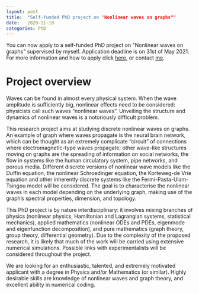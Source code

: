 ```yaml
---
layout: post
title:  "Self-funded PhD project on "Nonlinear waves on graphs""
date:   2020-11-18
categories: PhD
---
```


You can now apply to a self-funded PhD project on "Nonlinear waves on graphs" supervised by myself.
Application deadline is on 31st of May 2021.
For more information and how to apply click [here](https://www.uea.ac.uk/course/phd-doctorate/phd-nonlinear-waves-on-graphs-promentd-u21sf), or contact [me](mailto:d.proment@uea.ac.uk).

# Project overview

Waves can be found in almost every physical system. When the wave amplitude is sufficiently big, nonlinear effects need to be considered: physicists call such waves “nonlinear waves”. Unveiling the structure and dynamics of nonlinear waves is a notoriously difficult problem. 

This research project aims at studying discrete nonlinear waves on graphs. An example of graph where waves propagate is the neural brain network, which can be thought as an extremely complicate “circuit” of connections where electromagnetic-type waves propagate; other wave-like structures moving on graphs are the spreading of information on social networks, the flow in systems like the human circulatory system, pipe networks, and porous media. Different discrete versions of nonlinear wave models like the Duffin equation, the nonlinear Schroedinger equation, the Korteweg-de Vrie equation and other inherently discrete systems like the Fermi-Pasta-Ulam-Tsingou model will be considered. The goal is to characterise the nonlinear waves in each model depending on the underlying graph, making use of the graph’s spectral properties, dimension, and topology.

This PhD project is by nature interdisciplinary: it involves mixing branches of physics (nonlinear physics, Hamiltonian and Lagrangian systems, statistical mechanics), applied mathematics (nonlinear ODEs and PDEs, eigenmode and eigenfunction decomposition), and pure mathematics (graph theory, group theory, differential geometry). Due to the complexity of the proposed research, it is likely that much of the work will be carried using extensive numerical simulations. Possible links with experimentalists will be considered throughout the project.

We are looking for an enthusiastic, talented, and extremely motivated applicant with a degree in Physics and/or Mathematics (or similar). Highly desirable skills are knowledge of nonlinear waves and graph theory, and excellent ability in numerical coding.

